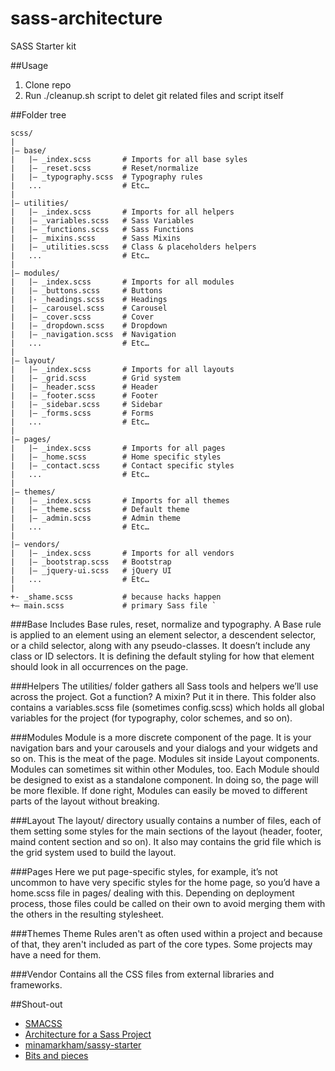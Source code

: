 # sass-architecture
SASS Starter kit

##Usage
1. Clone repo
2. Run ./cleanup.sh script to delet git related files and script itself

##Folder tree

```
scss/ 
| 
|– base/ 
|   |– _index.scss       # Imports for all base syles 
|   |– _reset.scss       # Reset/normalize 
|   |– _typography.scss  # Typography rules 
|   ...                  # Etc… 
| 
|– utilities/ 
|   |– _index.scss       # Imports for all helpers
|   |– _variables.scss   # Sass Variables 
|   |– _functions.scss   # Sass Functions 
|   |– _mixins.scss      # Sass Mixins 
|   |– _utilities.scss   # Class & placeholders helpers 
|   ...                  # Etc… 
| 
|– modules/ 
|   |– _index.scss       # Imports for all modules
|   |– _buttons.scss     # Buttons 
|	|- _headings.scss    # Headings
|   |– _carousel.scss    # Carousel 
|   |– _cover.scss       # Cover 
|   |– _dropdown.scss    # Dropdown 
|   |– _navigation.scss  # Navigation 
|   ...                  # Etc… 
| 
|– layout/ 
|   |– _index.scss       # Imports for all layouts
|   |– _grid.scss        # Grid system 
|   |– _header.scss      # Header 
|   |– _footer.scss      # Footer 
|   |– _sidebar.scss     # Sidebar 
|   |– _forms.scss       # Forms 
|   ...                  # Etc… 
| 
|– pages/ 
|   |– _index.scss       # Imports for all pages
|   |– _home.scss        # Home specific styles 
|   |– _contact.scss     # Contact specific styles 
|   ...                  # Etc… 
| 
|– themes/ 
|   |– _index.scss       # Imports for all themes
|   |– _theme.scss       # Default theme 
|   |– _admin.scss       # Admin theme 
|   ...                  # Etc… 
| 
|– vendors/ 
|   |– _index.scss       # Imports for all vendors
|   |– _bootstrap.scss   # Bootstrap 
|   |– _jquery-ui.scss   # jQuery UI 
|   ...                  # Etc… 
| 
+- _shame.scss           # because hacks happen
+– main.scss             # primary Sass file `
```

###Base
Includes Base rules, reset, normalize and typography. A Base rule is applied to an element using an element selector, a descendent selector, or a child selector, along with any pseudo-classes. It doesn’t include any class or ID selectors. It is defining the default styling for how that element should look in all occurrences on the page.

###Helpers
The utilities/ folder gathers all Sass tools and helpers we’ll use across the project. Got a function? A mixin? Put it in there. This folder also contains a variables.scss file (sometimes config.scss) which holds all global variables for the project (for typography, color schemes, and so on).

###Modules
Module is a more discrete component of the page. It is your navigation bars and your carousels and your dialogs and your widgets and so on. This is the meat of the page. Modules sit inside Layout components. Modules can sometimes sit within other Modules, too. Each Module should be designed to exist as a standalone component. In doing so, the page will be more flexible. If done right, Modules can easily be moved to different parts of the layout without breaking.

###Layout
The layout/ directory  usually contains a number of files, each of them setting some styles for the main sections of the layout (header, footer, maind content section and so on). It also may contains the grid file which is the grid system used to build the layout.

###Pages
Here we put page-specific styles, for example, it’s not uncommon to have very specific styles for the home page, so you’d have a home.scss file in pages/ dealing with this. Depending on deployment process, those files could be called on their own to avoid merging them with the others in the resulting stylesheet.

###Themes
Theme Rules aren't as often used within a project and because of that, they aren't included as part of the core types. Some projects may have a need for them.

###Vendor
Contains all the CSS files from external libraries and frameworks. 

##Shout-out
* [SMACSS](https://smacss.com/)
* [Architecture for a Sass Project](http://www.sitepoint.com/architecture-sass-project/)
* [minamarkham/sassy-starter](https://github.com/minamarkham/sassy-starter)
* [Bits and pieces](http://en.wikipedia.org/wiki/Open_source)
